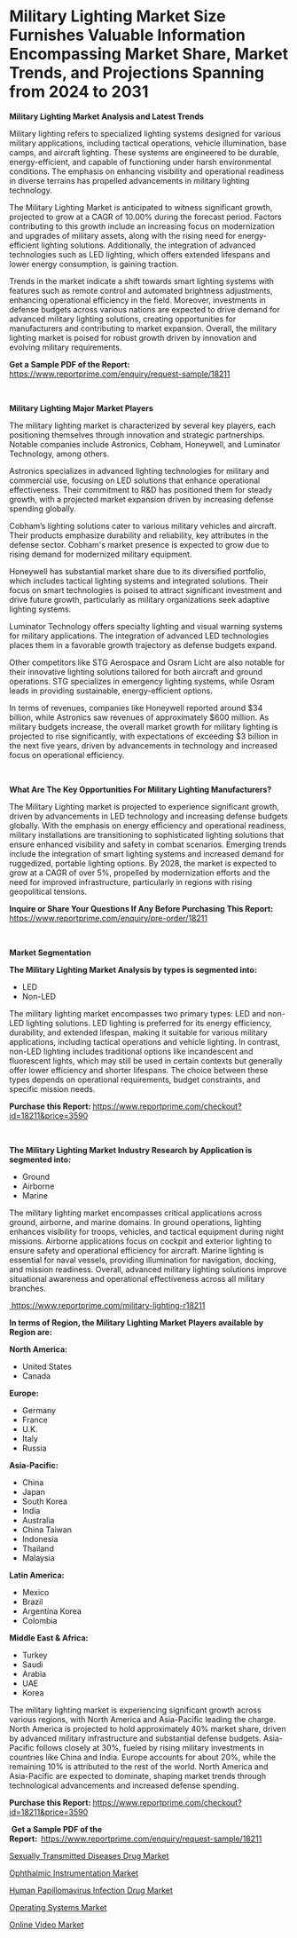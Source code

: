 <p><h1>Military Lighting Market Size Furnishes Valuable Information Encompassing Market Share, Market Trends, and Projections Spanning from 2024 to 2031</h1></p><p><strong>Military Lighting Market Analysis and Latest Trends</strong></p>
<p><p>Military lighting refers to specialized lighting systems designed for various military applications, including tactical operations, vehicle illumination, base camps, and aircraft lighting. These systems are engineered to be durable, energy-efficient, and capable of functioning under harsh environmental conditions. The emphasis on enhancing visibility and operational readiness in diverse terrains has propelled advancements in military lighting technology.</p><p>The Military Lighting Market is anticipated to witness significant growth, projected to grow at a CAGR of 10.00% during the forecast period. Factors contributing to this growth include an increasing focus on modernization and upgrades of military assets, along with the rising need for energy-efficient lighting solutions. Additionally, the integration of advanced technologies such as LED lighting, which offers extended lifespans and lower energy consumption, is gaining traction.</p><p>Trends in the market indicate a shift towards smart lighting systems with features such as remote control and automated brightness adjustments, enhancing operational efficiency in the field. Moreover, investments in defense budgets across various nations are expected to drive demand for advanced military lighting solutions, creating opportunities for manufacturers and contributing to market expansion. Overall, the military lighting market is poised for robust growth driven by innovation and evolving military requirements.</p></p>
<p><strong>Get a Sample PDF of the Report:&nbsp;</strong> <a href="https://www.reportprime.com/enquiry/request-sample/18211?utm_campaign=1581&utm_medium=2&utm_source=Github&utm_content=ia&utm_term=27112024&utm_id=military-lighting">https://www.reportprime.com/enquiry/request-sample/18211</a></p>
<p>&nbsp;</p>
<p><strong>Military Lighting Major Market Players</strong></p>
<p><p>The military lighting market is characterized by several key players, each positioning themselves through innovation and strategic partnerships. Notable companies include Astronics, Cobham, Honeywell, and Luminator Technology, among others. </p><p>Astronics specializes in advanced lighting technologies for military and commercial use, focusing on LED solutions that enhance operational effectiveness. Their commitment to R&D has positioned them for steady growth, with a projected market expansion driven by increasing defense spending globally.</p><p>Cobham’s lighting solutions cater to various military vehicles and aircraft. Their products emphasize durability and reliability, key attributes in the defense sector. Cobham's market presence is expected to grow due to rising demand for modernized military equipment.</p><p>Honeywell has substantial market share due to its diversified portfolio, which includes tactical lighting systems and integrated solutions. Their focus on smart technologies is poised to attract significant investment and drive future growth, particularly as military organizations seek adaptive lighting systems.</p><p>Luminator Technology offers specialty lighting and visual warning systems for military applications. The integration of advanced LED technologies places them in a favorable growth trajectory as defense budgets expand.</p><p>Other competitors like STG Aerospace and Osram Licht are also notable for their innovative lighting solutions tailored for both aircraft and ground operations. STG specializes in emergency lighting systems, while Osram leads in providing sustainable, energy-efficient options.</p><p>In terms of revenues, companies like Honeywell reported around $34 billion, while Astronics saw revenues of approximately $600 million. As military budgets increase, the overall market growth for military lighting is projected to rise significantly, with expectations of exceeding $3 billion in the next five years, driven by advancements in technology and increased focus on operational efficiency.</p></p>
<p>&nbsp;</p>
<p><strong>What Are The Key Opportunities For Military Lighting Manufacturers?</strong></p>
<p><p>The Military Lighting market is projected to experience significant growth, driven by advancements in LED technology and increasing defense budgets globally. With the emphasis on energy efficiency and operational readiness, military installations are transitioning to sophisticated lighting solutions that ensure enhanced visibility and safety in combat scenarios. Emerging trends include the integration of smart lighting systems and increased demand for ruggedized, portable lighting options. By 2028, the market is expected to grow at a CAGR of over 5%, propelled by modernization efforts and the need for improved infrastructure, particularly in regions with rising geopolitical tensions.</p></p>
<p><strong>Inquire or Share Your Questions If Any Before Purchasing This Report:</strong> <a href="https://www.reportprime.com/enquiry/pre-order/18211?utm_campaign=1581&utm_medium=2&utm_source=Github&utm_content=ia&utm_term=27112024&utm_id=military-lighting">https://www.reportprime.com/enquiry/pre-order/18211</a></p>
<p>&nbsp;</p>
<p><strong>Market Segmentation</strong></p>
<p><strong>The Military Lighting Market Analysis by types is segmented into:</strong></p>
<p><ul><li>LED</li><li>Non-LED</li></ul></p>
<p><p>The military lighting market encompasses two primary types: LED and non-LED lighting solutions. LED lighting is preferred for its energy efficiency, durability, and extended lifespan, making it suitable for various military applications, including tactical operations and vehicle lighting. In contrast, non-LED lighting includes traditional options like incandescent and fluorescent lights, which may still be used in certain contexts but generally offer lower efficiency and shorter lifespans. The choice between these types depends on operational requirements, budget constraints, and specific mission needs.</p></p>
<p><strong>Purchase this Report:&nbsp;</strong><a href="https://www.reportprime.com/checkout?id=18211&price=3590&utm_campaign=1581&utm_medium=2&utm_source=Github&utm_content=ia&utm_term=27112024&utm_id=military-lighting">https://www.reportprime.com/checkout?id=18211&price=3590</a></p>
<p>&nbsp;</p>
<p><strong>The Military Lighting Market Industry Research by Application is segmented into:</strong></p>
<p><ul><li>Ground</li><li>Airborne</li><li>Marine</li></ul></p>
<p><p>The military lighting market encompasses critical applications across ground, airborne, and marine domains. In ground operations, lighting enhances visibility for troops, vehicles, and tactical equipment during night missions. Airborne applications focus on cockpit and exterior lighting to ensure safety and operational efficiency for aircraft. Marine lighting is essential for naval vessels, providing illumination for navigation, docking, and mission readiness. Overall, advanced military lighting solutions improve situational awareness and operational effectiveness across all military branches.</p></p>
<p><a href="https://www.reportprime.com/military-lighting-r18211?utm_campaign=1581&utm_medium=2&utm_source=Github&utm_content=ia&utm_term=27112024&utm_id=military-lighting">&nbsp;https://www.reportprime.com/military-lighting-r18211</a></p>
<p><strong>In terms of Region, the Military Lighting Market Players available by Region are:</strong></p>
<p>
    <p> <strong> North America: </strong>
        <ul>
            <li>United States</li>
            <li>Canada</li>
        </ul>
        </p> 
    <p> <strong> Europe: </strong>
        <ul>
            <li>Germany</li>
            <li>France</li>
            <li>U.K.</li>
            <li>Italy</li>
            <li>Russia</li>
        </ul>
        </p> 
    <p> <strong> Asia-Pacific: </strong>
        <ul>
            <li>China</li>
            <li>Japan</li>
            <li>South Korea</li>
            <li>India</li>
            <li>Australia</li>
            <li>China Taiwan</li>
            <li>Indonesia</li>
            <li>Thailand</li>
            <li>Malaysia</li>
        </ul>
        </p> 
    <p> <strong> Latin America: </strong>
        <ul>
            <li>Mexico</li>
            <li>Brazil</li>
            <li>Argentina Korea</li>
            <li>Colombia</li>
        </ul>
        </p> 
    <p> <strong> Middle East & Africa: </strong>
        <ul>
            <li>Turkey</li>
            <li>Saudi</li>
            <li>Arabia</li>
            <li>UAE</li>
            <li>Korea</li>
        </ul>
    </p>
    </p>
<p><p>The military lighting market is experiencing significant growth across various regions, with North America and Asia-Pacific leading the charge. North America is projected to hold approximately 40% market share, driven by advanced military infrastructure and substantial defense budgets. Asia-Pacific follows closely at 30%, fueled by rising military investments in countries like China and India. Europe accounts for about 20%, while the remaining 10% is attributed to the rest of the world. North America and Asia-Pacific are expected to dominate, shaping market trends through technological advancements and increased defense spending.</p></p>
<p><strong>Purchase this Report: </strong><a href="https://www.reportprime.com/checkout?id=18211&price=3590&utm_campaign=1581&utm_medium=2&utm_source=Github&utm_content=ia&utm_term=27112024&utm_id=military-lighting">https://www.reportprime.com/checkout?id=18211&price=3590</a></p>
<p>&nbsp;<strong>Get a Sample PDF of the Report:&nbsp;&nbsp;</strong><a href="https://www.reportprime.com/enquiry/request-sample/18211?utm_campaign=1581&utm_medium=2&utm_source=Github&utm_content=ia&utm_term=27112024&utm_id=military-lighting">https://www.reportprime.com/enquiry/request-sample/18211</a></p>
<p><strong></strong></p>
<p><p><a href="https://issuu.com/reportprime-2/docs/sexually-transmitted-diseases-drug-_0f6bbe6cd6e8cb?utm_campaign=1581&utm_medium=2&utm_source=Github&utm_content=ia&utm_term=27112024&utm_id=military-lighting">Sexually Transmitted Diseases Drug Market</a></p><p><a href="https://www.linkedin.com/pulse/comprehensive-review-ophthalmic-instrumentation-market-rjvpe?utm_campaign=1581&utm_medium=2&utm_source=Github&utm_content=ia&utm_term=27112024&utm_id=military-lighting">Ophthalmic Instrumentation Market</a></p><p><a href="https://issuu.com/reportprime-2/docs/human-papillomavirus-infection-drug_8d989c723a722f?utm_campaign=1581&utm_medium=2&utm_source=Github&utm_content=ia&utm_term=27112024&utm_id=military-lighting">Human Papillomavirus Infection Drug Market</a></p><p><a href="https://www.linkedin.com/pulse/assessing-impact-recent-trends-operating-systems-market-u9yze?utm_campaign=1581&utm_medium=2&utm_source=Github&utm_content=ia&utm_term=27112024&utm_id=military-lighting">Operating Systems Market</a></p><p><a href="https://www.linkedin.com/pulse/in-depth-analysis-online-video-market-size-share-forecast-jyfze?utm_campaign=1581&utm_medium=2&utm_source=Github&utm_content=ia&utm_term=27112024&utm_id=military-lighting">Online Video Market</a></p></p>